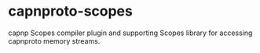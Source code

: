 # capnproto-scopes
capnp Scopes compiler plugin and supporting Scopes library for accessing capnproto memory streams.
